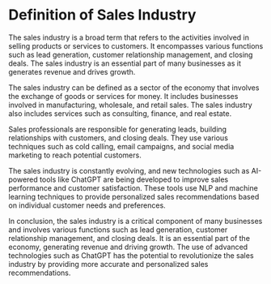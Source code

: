 Definition of Sales Industry
=================================================================

The sales industry is a broad term that refers to the activities involved in selling products or services to customers. It encompasses various functions such as lead generation, customer relationship management, and closing deals. The sales industry is an essential part of many businesses as it generates revenue and drives growth.

The sales industry can be defined as a sector of the economy that involves the exchange of goods or services for money. It includes businesses involved in manufacturing, wholesale, and retail sales. The sales industry also includes services such as consulting, finance, and real estate.

Sales professionals are responsible for generating leads, building relationships with customers, and closing deals. They use various techniques such as cold calling, email campaigns, and social media marketing to reach potential customers.

The sales industry is constantly evolving, and new technologies such as AI-powered tools like ChatGPT are being developed to improve sales performance and customer satisfaction. These tools use NLP and machine learning techniques to provide personalized sales recommendations based on individual customer needs and preferences.

In conclusion, the sales industry is a critical component of many businesses and involves various functions such as lead generation, customer relationship management, and closing deals. It is an essential part of the economy, generating revenue and driving growth. The use of advanced technologies such as ChatGPT has the potential to revolutionize the sales industry by providing more accurate and personalized sales recommendations.
